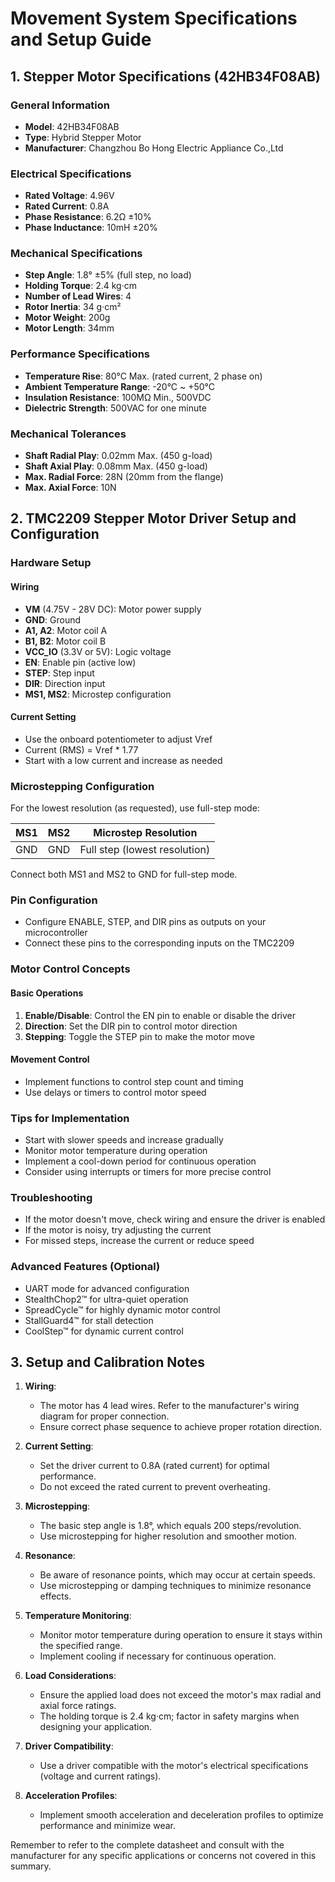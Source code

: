 # Movement System Specifications and Setup Guide

## 1. Stepper Motor Specifications (42HB34F08AB)

### General Information
- **Model**: 42HB34F08AB
- **Type**: Hybrid Stepper Motor
- **Manufacturer**: Changzhou Bo Hong Electric Appliance Co.,Ltd

### Electrical Specifications
- **Rated Voltage**: 4.96V
- **Rated Current**: 0.8A
- **Phase Resistance**: 6.2Ω ±10%
- **Phase Inductance**: 10mH ±20%

### Mechanical Specifications
- **Step Angle**: 1.8° ±5% (full step, no load)
- **Holding Torque**: 2.4 kg·cm
- **Number of Lead Wires**: 4
- **Rotor Inertia**: 34 g·cm²
- **Motor Weight**: 200g
- **Motor Length**: 34mm

### Performance Specifications
- **Temperature Rise**: 80°C Max. (rated current, 2 phase on)
- **Ambient Temperature Range**: -20°C ~ +50°C
- **Insulation Resistance**: 100MΩ Min., 500VDC
- **Dielectric Strength**: 500VAC for one minute

### Mechanical Tolerances
- **Shaft Radial Play**: 0.02mm Max. (450 g-load)
- **Shaft Axial Play**: 0.08mm Max. (450 g-load)
- **Max. Radial Force**: 28N (20mm from the flange)
- **Max. Axial Force**: 10N

## 2. TMC2209 Stepper Motor Driver Setup and Configuration

### Hardware Setup

#### Wiring
- **VM** (4.75V - 28V DC): Motor power supply
- **GND**: Ground
- **A1, A2**: Motor coil A
- **B1, B2**: Motor coil B
- **VCC_IO** (3.3V or 5V): Logic voltage
- **EN**: Enable pin (active low)
- **STEP**: Step input
- **DIR**: Direction input
- **MS1, MS2**: Microstep configuration

#### Current Setting
- Use the onboard potentiometer to adjust Vref
- Current (RMS) = Vref * 1.77
- Start with a low current and increase as needed

### Microstepping Configuration

For the lowest resolution (as requested), use full-step mode:

| MS1 | MS2 | Microstep Resolution |
|-----|-----|----------------------|
| GND | GND | Full step (lowest resolution) |

Connect both MS1 and MS2 to GND for full-step mode.

### Pin Configuration

- Configure ENABLE, STEP, and DIR pins as outputs on your microcontroller
- Connect these pins to the corresponding inputs on the TMC2209

### Motor Control Concepts

#### Basic Operations
1. **Enable/Disable**: Control the EN pin to enable or disable the driver
2. **Direction**: Set the DIR pin to control motor direction
3. **Stepping**: Toggle the STEP pin to make the motor move

#### Movement Control
- Implement functions to control step count and timing
- Use delays or timers to control motor speed

### Tips for Implementation
- Start with slower speeds and increase gradually
- Monitor motor temperature during operation
- Implement a cool-down period for continuous operation
- Consider using interrupts or timers for more precise control

### Troubleshooting
- If the motor doesn't move, check wiring and ensure the driver is enabled
- If the motor is noisy, try adjusting the current
- For missed steps, increase the current or reduce speed

### Advanced Features (Optional)
- UART mode for advanced configuration
- StealthChop2™ for ultra-quiet operation
- SpreadCycle™ for highly dynamic motor control
- StallGuard4™ for stall detection
- CoolStep™ for dynamic current control

## 3. Setup and Calibration Notes

1. **Wiring**: 
   - The motor has 4 lead wires. Refer to the manufacturer's wiring diagram for proper connection.
   - Ensure correct phase sequence to achieve proper rotation direction.

2. **Current Setting**:
   - Set the driver current to 0.8A (rated current) for optimal performance.
   - Do not exceed the rated current to prevent overheating.

3. **Microstepping**:
   - The basic step angle is 1.8°, which equals 200 steps/revolution.
   - Use microstepping for higher resolution and smoother motion.

4. **Resonance**:
   - Be aware of resonance points, which may occur at certain speeds.
   - Use microstepping or damping techniques to minimize resonance effects.

5. **Temperature Monitoring**:
   - Monitor motor temperature during operation to ensure it stays within the specified range.
   - Implement cooling if necessary for continuous operation.

6. **Load Considerations**:
   - Ensure the applied load does not exceed the motor's max radial and axial force ratings.
   - The holding torque is 2.4 kg·cm; factor in safety margins when designing your application.

7. **Driver Compatibility**:
   - Use a driver compatible with the motor's electrical specifications (voltage and current ratings).

8. **Acceleration Profiles**:
   - Implement smooth acceleration and deceleration profiles to optimize performance and minimize wear.

Remember to refer to the complete datasheet and consult with the manufacturer for any specific applications or concerns not covered in this summary.
